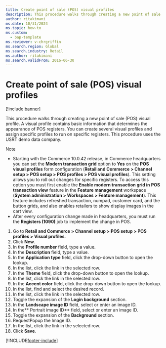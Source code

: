 ```yaml
--- 
title: Create point of sale (POS) visual profiles
description: This procedure walks through creating a new point of sale (POS) visual profile. 
author: ritakimani
ms.date: 10/31/2024
ms.topic: how-to 
ms.custom: 
  - bap-template
ms.reviewer: v-chrgriffin
ms.search.region: Global
ms.search.industry: Retail
ms.author: ritakimani
ms.search.validFrom: 2016-06-30 
---
```

# Create point of sale (POS) visual profiles

[!include [banner](../includes/banner.md)]

This procedure walks through creating a new point of sale (POS) visual profile. A visual profile contains basic information that determines the appearance of POS registers. You can create several visual profiles and assign specific profiles to run on specific registers. This procedure uses the USRT demo data company.

> [!NOTE]
> - Starting with the Commerce 10.0.42 release, in Commerce headquarters you can set the **Modern transaction grid** option to **Yes** on the **POS visual profiles** form configuration (**Retail and Commerce \> Channel setup \> POS setup \> POS profiles \> POS visual profiles**). This setting allows you to roll out changes for specific registers. To access this option you must first enable the **Enable modern transaction grid in POS transaction view** feature in the **Feature management** workspace (**System administration \> Workspaces \> Feature management**). This feature includes refreshed transaction, numpad, customer card, and the button grids, and also enables retailers to show display images in the cart view.
> - After every configuration change made in headquarters, you must run the **Registers (1090)** job to implement the change in POS.

1. Go to **Retail and Commerce > Channel setup > POS setup > POS profiles > Visual profiles**.
2. Click **New**.
3. In the **Profile number** field, type a value.
4. In the **Description** field, type a value.
5. In the **Application type** field, click the drop-down button to open the lookup.
6. In the list, click the link in the selected row.
7. In the **Theme** field, click the drop-down button to open the lookup.
8. In the list, click the link in the selected row.
9. In the **Accent color** field, click the drop-down button to open the lookup.
10. In the list, find and select the desired record.
11. In the list, click the link in the selected row.
12. Toggle the expansion of the **Login background** section.
13. In the **Landscape image ID** field, select or enter an image ID.
14. In the** Portrait image ID** field, select or enter an image ID.
15. Toggle the expansion of the **Background** section.
16. RequestPopup the Image ID.
17. In the list, click the link in the selected row.
18. Click **Save**.



[!INCLUDE[footer-include](../../includes/footer-banner.md)]
